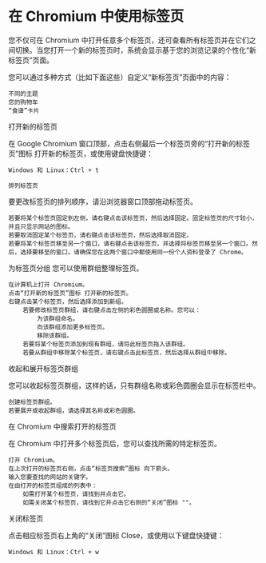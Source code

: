 # 在 Chromium 中使用标签页  
您不仅可在 Chromium 中打开任意多个标签页，还可查看所有标签页并在它们之间切换。当您打开一个新的标签页时，系统会显示基于您的浏览记录的个性化“新标签页”页面。

您可以通过多种方式（比如下面这些）自定义“新标签页”页面中的内容：

    不同的主题
    您的购物车
    “食谱”卡片

打开新的标签页

在 Google Chromium 窗口顶部，点击右侧最后一个标签页旁的“打开新的标签页”图标 打开新的标签页，或使用键盘快捷键：

    Windows 和 Linux：Ctrl + t
    
    排列标签页

要更改标签页的排列顺序，请沿浏览器窗口顶部拖动标签页。

    若要将某个标签页固定到左侧，请右键点击该标签页，然后选择固定。固定标签页的尺寸较小，并且只显示网站的图标。
    若要取消固定某个标签页，请右键点击该标签页，然后选择取消固定。
    若要将某个标签页移至另一个窗口，请右键点击该标签页，并选择将标签页移至另一个窗口。然后，选择要移至的窗口。请确保您在这两个窗口中都使用同一份个人资料登录了 Chrome。

为标签页分组
您可以使用群组整理标签页。

    在计算机上打开 Chromium。
    点击“打开新的标签页”图标 打开新的标签页。
    右键点击某个标签页，然后选择添加到新组。
        若要修改标签页群组，请右键点击左侧的彩色圆圈或名称。您可以：
            为该群组命名。
            向该群组添加更多标签页。
            移除该群组。
        若要将某个标签页添加到现有群组，请将此标签页拖入该群组。
        若要从群组中移除某个标签页，请右键点击此标签页，然后选择从群组中移除。

收起和展开标签页群组

您可以收起标签页群组，这样的话，只有群组名称或彩色圆圈会显示在标签栏中。

    创建标签页群组。
    若要展开或收起群组，请选择其名称或彩色圆圈。

在 Chromium 中搜索打开的标签页

在 Chromium 中打开多个标签页后，您可以查找所需的特定标签页。

    打开 Chromium。
    在上次打开的标签页右侧，点击“标签页搜索”图标 向下箭头。
    输入您要查找的网站的关键字。
    在由打开的标签页组成的列表中：
        如需打开某个标签页，请找到并点击它。
        如需关闭某个标签页，请找到它并点击它右侧的“关闭”图标 ""。

关闭标签页

点击相应标签页右上角的“关闭”图标 Close，或使用以下键盘快捷键：

    Windows 和 Linux：Ctrl + w
